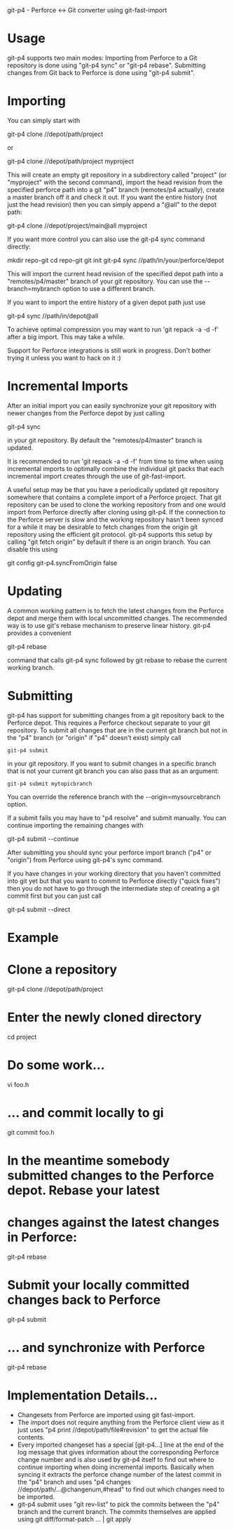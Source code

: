 git-p4 - Perforce <-> Git converter using git-fast-import

Usage
=====

git-p4 supports two main modes: Importing from Perforce to a Git repository is
done using "git-p4 sync" or "git-p4 rebase". Submitting changes from Git back
to Perforce is done using "git-p4 submit".

Importing
=========

You can simply start with

  git-p4 clone //depot/path/project

or

  git-p4 clone //depot/path/project myproject

This will create an empty git repository in a subdirectory called "project" (or
"myproject" with the second command), import the head revision from the
specified perforce path into a git "p4" branch (remotes/p4 actually), create a
master branch off it and check it out. If you want the entire history (not just
the head revision) then you can simply append a "@all" to the depot path:

  git-p4 clone //depot/project/main@all myproject



If you want more control you can also use the git-p4 sync command directly:

  mkdir repo-git
  cd repo-git
  git init
  git-p4 sync //path/in/your/perforce/depot

This will import the current head revision of the specified depot path into a
"remotes/p4/master" branch of your git repository. You can use the
--branch=mybranch option to use a different branch.

If you want to import the entire history of a given depot path just use

  git-p4 sync //path/in/depot@all

To achieve optimal compression you may want to run 'git repack -a -d -f' after
a big import. This may take a while.

Support for Perforce integrations is still work in progress. Don't bother
trying it unless you want to hack on it :)

Incremental Imports
===================

After an initial import you can easily synchronize your git repository with
newer changes from the Perforce depot by just calling

  git-p4 sync

in your git repository. By default the "remotes/p4/master" branch is updated.

It is recommended to run 'git repack -a -d -f' from time to time when using
incremental imports to optimally combine the individual git packs that each
incremental import creates through the use of git-fast-import.


A useful setup may be that you have a periodically updated git repository
somewhere that contains a complete import of a Perforce project. That git
repository can be used to clone the working repository from and one would
import from Perforce directly after cloning using git-p4. If the connection to
the Perforce server is slow and the working repository hasn't been synced for a
while it may be desirable to fetch changes from the origin git repository using
the efficient git protocol. git-p4 supports this setup by calling "git fetch origin"
by default if there is an origin branch. You can disable this using

  git config git-p4.syncFromOrigin false

Updating
========

A common working pattern is to fetch the latest changes from the Perforce depot
and merge them with local uncommitted changes. The recommended way is to use
git's rebase mechanism to preserve linear history. git-p4 provides a convenient

  git-p4 rebase

command that calls git-p4 sync followed by git rebase to rebase the current
working branch.

Submitting
==========

git-p4 has support for submitting changes from a git repository back to the
Perforce depot. This requires a Perforce checkout separate to your git
repository. To submit all changes that are in the current git branch but not in
the "p4" branch (or "origin" if "p4" doesn't exist) simply call

    git-p4 submit

in your git repository. If you want to submit changes in a specific branch that
is not your current git branch you can also pass that as an argument:

    git-p4 submit mytopicbranch

You can override the reference branch with the --origin=mysourcebranch option.

If a submit fails you may have to "p4 resolve" and submit manually. You can
continue importing the remaining changes with

  git-p4 submit --continue

After submitting you should sync your perforce import branch ("p4" or "origin")
from Perforce using git-p4's sync command.

If you have changes in your working directory that you haven't committed into
git yet but that you want to commit to Perforce directly ("quick fixes") then
you do not have to go through the intermediate step of creating a git commit
first but you can just call

  git-p4 submit --direct


Example
=======

# Clone a repository
  git-p4 clone //depot/path/project
# Enter the newly cloned directory
  cd project
# Do some work...
  vi foo.h
# ... and commit locally to gi
  git commit foo.h
# In the meantime somebody submitted changes to the Perforce depot. Rebase your latest
# changes against the latest changes in Perforce:
  git-p4 rebase
# Submit your locally committed changes back to Perforce
  git-p4 submit
# ... and synchronize with Perforce
  git-p4 rebase


Implementation Details...
=========================

* Changesets from Perforce are imported using git fast-import.
* The import does not require anything from the Perforce client view as it just uses
  "p4 print //depot/path/file#revision" to get the actual file contents.
* Every imported changeset has a special [git-p4...] line at the
  end of the log message that gives information about the corresponding
  Perforce change number and is also used by git-p4 itself to find out
  where to continue importing when doing incremental imports.
  Basically when syncing it extracts the perforce change number of the
  latest commit in the "p4" branch and uses "p4 changes //depot/path/...@changenum,#head"
  to find out which changes need to be imported.
* git-p4 submit uses "git rev-list" to pick the commits between the "p4" branch
  and the current branch.
  The commits themselves are applied using git diff/format-patch ... | git apply

